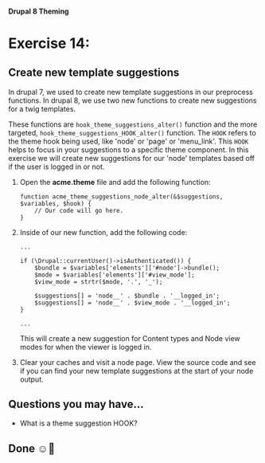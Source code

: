 #### Drupal 8 Theming

# Exercise 14: 

## Create new template suggestions

In drupal 7, we used to create new template suggestions in our preprocess functions. In drupal 8, we use two new functions to create new suggestions for a twig templates.

These functions are `hook_theme_suggestions_alter()` function and the more targeted, `hook_theme_suggestions_HOOK_alter()` function. The `HOOK` refers to the theme hook being used, like 'node' or 'page' or 'menu_link'. This `HOOK` helps to focus in your suggestions to a specific theme component. In this exercise we will create new suggestions for our 'node' templates based off if the user is logged in or not.

1. Open the **acme.theme** file and add the following function:

	```
	function acme_theme_suggestions_node_alter(&$suggestions, $variables, $hook) {
		// Our code will go here.
	}	
	```

2. Inside of our new function, add the following code:

	```
	...
	
	if (\Drupal::currentUser()->isAuthenticated()) {
		$bundle = $variables['elements']['#node']->bundle();
		$mode = $variables['elements']['#view_mode'];
		$view_mode = strtr($mode, '.', '_');
	
		$suggestions[] = 'node__' . $bundle . '__logged_in';
  		$suggestions[] = 'node__' . $view_mode . '__logged_in';
	}
	
	...
	```
	This will create a new suggestion for Content types and Node view modes for when the viewer is logged in.

3. Clear your caches and visit a node page. View the source code and see if you can find your new template suggestions at the start of your node output. 


## Questions you may have...
+ What is a theme suggestion HOOK?


## Done ☺
